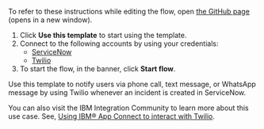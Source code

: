To refer to these instructions while editing the flow, open [the GitHub page](https://github.com/ot4i/app-connect-templates/tree/main/resources/markdown/Notify%20users%20via%20phone%20call%20or%20text%20or%20WhatsApp%20message%20using%20Twilio%20whenever%20an%20incident%20is%20created%20in%20ServiceNow_instructions.md) (opens in a new window).

1. Click **Use this template** to start using the template.
2. Connect to the following accounts by using your credentials:
   - [ServiceNow](https://ibm.biz/acservicenow)
   - [Twilio](https://ibm.biz/actwilio) 
3. To start the flow, in the banner, click **Start flow**.

Use this template to notify users via phone call, text message, or WhatsApp message by using Twilio whenever an incident is created in ServiceNow.

You can also visit the IBM Integration Community to learn more about this use case. See, [Using IBM® App Connect to interact with Twilio](https://community.ibm.com/community/user/integration/blogs/shamini-arumugam1/2023/06/28/using-ibm-app-connect-to-interact-with-twilio).
